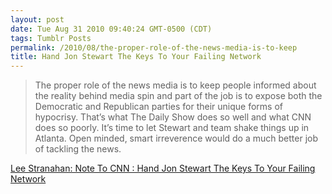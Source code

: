 ```yaml
---
layout: post
date: Tue Aug 31 2010 09:40:24 GMT-0500 (CDT)
tags: Tumblr Posts
permalink: /2010/08/the-proper-role-of-the-news-media-is-to-keep
title: Hand Jon Stewart The Keys To Your Failing Network
---
```


> The proper role of the news media is to keep people informed about the reality behind media spin and part of the job is to expose both the Democratic and Republican parties for their unique forms of hypocrisy. That’s what The Daily Show does so well and what CNN does so poorly. It’s time to let Stewart and team shake things up in Atlanta. Open minded, smart irreverence would do a much better job of tackling the news.

[Lee Stranahan: Note To CNN : Hand Jon Stewart The Keys To Your Failing Network](http://www.huffingtonpost.com/lee-stranahan/note-to-cnn-hand-jon-stew_b_700142.html?utm_source=chrome)
